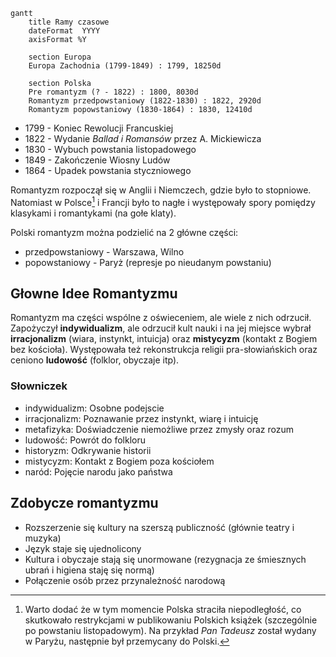 
```mermaid
gantt
    title Ramy czasowe
    dateFormat  YYYY
    axisFormat %Y

	section Europa
    Europa Zachodnia (1799-1849) : 1799, 18250d
    
    section Polska
    Pre romantyzm (? - 1822) : 1800, 8030d
    Romantyzm przedpowstaniowy (1822-1830) : 1822, 2920d
    Romantyzm popowstaniowy (1830-1864) : 1830, 12410d
```

- 1799 - Koniec Rewolucji Francuskiej
- 1822 - Wydanie *Ballad i Romansów* przez A. Mickiewicza
- 1830 - Wybuch powstania listopadowego
- 1849 - Zakończenie Wiosny Ludów
- 1864 - Upadek powstania styczniowego

Romantyzm rozpoczął się w Anglii i Niemczech, gdzie było to stopniowe. Natomiast w Polsce[^1] i Francji było to nagłe i występowały spory pomiędzy klasykami i romantykami (na gołe klaty).

[^1]: Warto dodać że w tym momencie Polska straciła niepodległość, co skutkowało restrykcjami w publikowaniu Polskich książek (szczególnie po powstaniu listopadowym). Na przykład *Pan Tadeusz* został wydany w Paryżu, następnie był przemycany do Polski.

 Polski romantyzm można podzielić na 2 główne części:
- przedpowstaniowy - Warszawa, Wilno
- popowstaniowy - Paryż (represje po nieudanym powstaniu)

## Głowne Idee Romantyzmu

Romantyzm ma części wspólne z oświeceniem, ale wiele z nich odrzucił. Zapożyczył **indywidualizm**, ale odrzucił kult nauki i na jej miejsce wybrał **irracjonalizm** (wiara, instynkt, intuicja) oraz **mistycyzm** (kontakt z Bogiem bez kościoła).
Występowała też rekonstrukcja religii pra-słowiańskich oraz ceniono **ludowość** (folklor, obyczaje itp). 

### Słowniczek

- indywidualizm: Osobne podejscie
- irracjonalizm: Poznawanie przez instynkt, wiarę i intuicję
- metafizyka: Doświadczenie niemożliwe przez zmysły oraz rozum
- ludowość: Powrót do folkloru
- historyzm: Odkrywanie historii
- mistycyzm: Kontakt z Bogiem poza kościołem
- naród: Pojęcie narodu jako państwa

## Zdobycze romantyzmu

- Rozszerzenie się kultury na szerszą publiczność (głównie teatry i muzyka)
- Język staje się ujednolicony
- Kultura i obyczaje stają się unormowane (rezygnacja ze śmiesznych ubrań i higiena staję się normą)
- Połączenie osób przez przynależność narodową